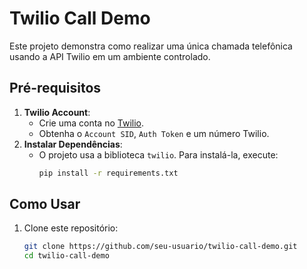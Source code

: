 # Twilio Call Demo

Este projeto demonstra como realizar uma única chamada telefônica usando a API Twilio em um ambiente controlado.

## Pré-requisitos
1. **Twilio Account**:
   - Crie uma conta no [Twilio](https://www.twilio.com).
   - Obtenha o `Account SID`, `Auth Token` e um número Twilio.
2. **Instalar Dependências**:
   - O projeto usa a biblioteca `twilio`. Para instalá-la, execute:
     ```bash
     pip install -r requirements.txt
     ```

## Como Usar
1. Clone este repositório:
   ```bash
   git clone https://github.com/seu-usuario/twilio-call-demo.git
   cd twilio-call-demo
